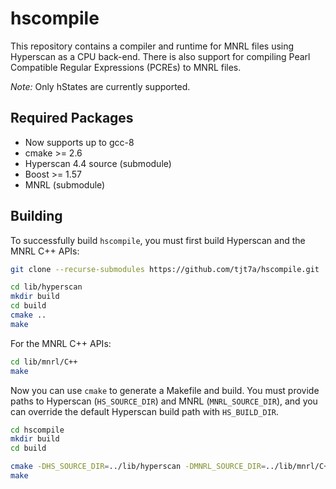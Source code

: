 # hscompile
This repository contains a compiler and runtime for MNRL files
using Hyperscan as a CPU back-end.  There is also support for compiling Pearl Compatible Regular Expressions (PCREs) to MNRL files.

*Note:* Only hStates are currently supported.

## Required Packages

- Now supports up to gcc-8 
- cmake >= 2.6
- Hyperscan 4.4 source (submodule)
- Boost >= 1.57
- MNRL (submodule)

## Building
To successfully build `hscompile`, you must first build Hyperscan and the MNRL C++ APIs:

```bash
git clone --recurse-submodules https://github.com/tjt7a/hscompile.git
```

```bash
cd lib/hyperscan
mkdir build
cd build
cmake ..
make
```

For the MNRL C++ APIs:

```bash
cd lib/mnrl/C++
make
```

Now you can use `cmake` to generate a Makefile and build.  You must provide paths to Hyperscan (`HS_SOURCE_DIR`) and MNRL (`MNRL_SOURCE_DIR`), and you can override the default Hyperscan build path with `HS_BUILD_DIR`.

```bash
cd hscompile 
mkdir build
cd build

cmake -DHS_SOURCE_DIR=../lib/hyperscan -DMNRL_SOURCE_DIR=../lib/mnrl/C++ ..
make
```
